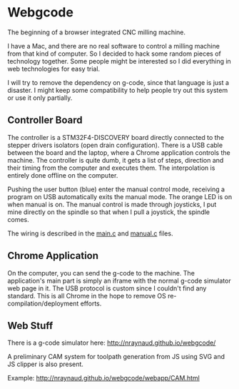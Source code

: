 Webgcode
========
The beginning of a browser integrated CNC milling machine.

I have a Mac, and there are no real software to control a milling machine from that kind of computer. So I decided to hack some random pieces of technology together.
Some people might be interested so I did everything in web technologies for easy trial.

I will try to remove the dependency on g-code, since that language is just a disaster. I might keep some compatibility to help people try out this system or use it only partially.

Controller Board
----------------

The controller is a STM32F4-DISCOVERY board directly connected to the stepper drivers isolators (open drain configuration).
There is a USB cable between the board and the laptop, where a Chrome application controls the machine.
The controller is quite dumb, it gets a list of steps, direction and their timing from the computer and executes them. The interpolation is entirely done offline on the computer.

Pushing the user button (blue) enter the manual control mode, receiving a program on USB automatically exits the manual mode.
The orange LED is on when manual is on. The manual control is made through joysticks, I put mine directly on the spindle so that when I pull a joystick, the spindle comes.

The wiring is described in the [main.c](interpolator/main.c#L10) and [manual.c](interpolator/manual.c#L11) files.


Chrome Application
------------------

On the computer, you can send the g-code to the machine. The application's main part is simply an iframe with the normal g-code simulator web page in it.
The USB protocol is custom since I couldn't find any standard. This is all Chrome in the hope to remove OS re-compilation/deployment efforts.


Web Stuff
---------
There is a g-code simulator here: http://nraynaud.github.io/webgcode/

A preliminary CAM system for toolpath generation from JS using SVG and JS clipper is also present.

Example: http://nraynaud.github.io/webgcode/webapp/CAM.html

